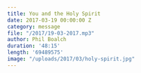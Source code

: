 ```yaml
---
title: You and the Holy Spirit
date: 2017-03-19 00:00:00 Z
category: message
file: "/2017/19-03-2017.mp3"
author: Phil Boalch
duration: '48:15'
length: '69489575'
image: "/uploads/2017/03/holy-spirit.jpg"
---
```

